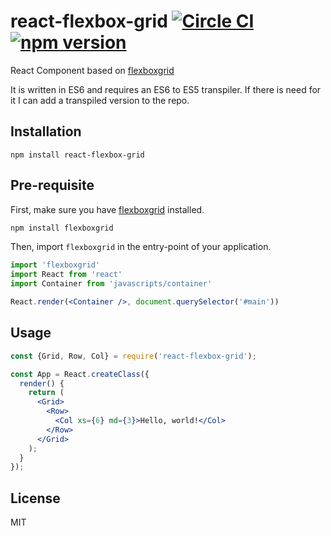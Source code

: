 react-flexbox-grid [![Circle CI](https://circleci.com/gh/roylee0704/react-flexbox-grid.svg?style=svg)](https://circleci.com/gh/roylee0704/react-flexbox-grid) [![npm version](https://badge.fury.io/js/react-flexbox-grid.svg)](https://badge.fury.io/js/react-flexbox-grid)
==============
React Component based on [flexboxgrid](https://goo.gl/imrHBZ)

It is written in ES6 and requires an ES6 to ES5 transpiler. If there is need for it I can add a transpiled version to the repo.


Installation
------------

```
npm install react-flexbox-grid
```


Pre-requisite
-------------

First, make sure you have [flexboxgrid](https://goo.gl/imrHBZ) installed.

```sh
npm install flexboxgrid
```

Then, import `flexboxgrid` in the entry-point of your application.

```jsx
import 'flexboxgrid'
import React from 'react'
import Container from 'javascripts/container'

React.render(<Container />, document.querySelector('#main'))
```

Usage
-----

```jsx
const {Grid, Row, Col} = require('react-flexbox-grid');

const App = React.createClass({
  render() {
    return (
      <Grid>
        <Row>
          <Col xs={6} md={3}>Hello, world!</Col>
        </Row>
      </Grid>
    );
  }
});
```

License
-------
MIT
